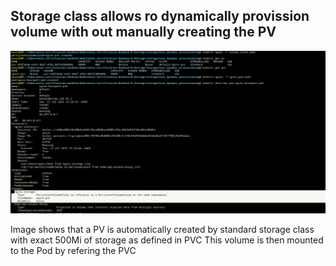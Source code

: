 ## Storage class allows ro dynamically provission volume with out manually creating the PV

![alt text](image.png)

Image shows that a PV is automatically created by standard storage class with exact 500Mi of storage as defined in PVC
This volume is then mounted to the Pod by refering the PVC